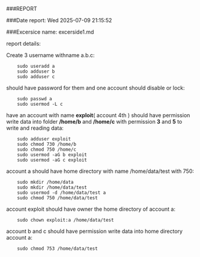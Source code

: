 ###REPORT

###Date report: Wed 2025-07-09 21:15:52

###Excersice name: excerside1.md

report details:

Create 3 username withname a.b.c:

```
    sudo useradd a
    sudo adduser b
    sudo adduser c
```
should have password for them and one account should disable or lock:

```
    sudo passwd a
    sudo usermod -L c
```
have an account with name **exploit**( account 4th ) should have permission write data into folder **/home/b** and **/home/c** with permission **3** and **5** to write and reading data:

```
    sudo adduser exploit
    sudo chmod 730 /home/b 
    sudo chmod 750 /home/c
    sudo usermod -aG b exploit
    sudo usermod -aG c exploit
```
account a should have home directory with name /home/data/test with 750:
```
    sudo mkdir /home/data
    sudo mkdir /home/data/test
    sudo usermod -d /home/data/test a
    sudo chmod 750 /home/data/test
```
account exploit should have owner the home directory of account a:
```
    sudo chown exploit:a /home/data/test
```
account b and c should have permission write data into home directory account a:
```
    sudo chmod 753 /home/data/test
```
